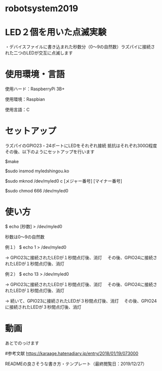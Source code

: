 # robotsystem2019

# LED２個を用いた点滅実験
・デバイスファイルに書き込まれた秒数分（0～9の自然数）ラズパイに接続された二つのLEDが交互に点滅します

# 使用環境・言語
使用ハード：RaspberryPi 3B+

使用環境：Raspbian

使用言語：C

# セットアップ
ラズパイのGPIO23・24ポートにLEDをそれぞれ接続
抵抗はそれぞれ300Ω程度
その後、以下のようにセットアップを行います

$make

$sudo insmod myledshingou.ko

$sudo mknod /dev/myled0 c [メジャー番号] [マイナー番号]

$sudo chmod 666 /dev/myled0

# 使い方
$ echo [秒数] > /dev/myled0

秒数は0～9の自然数


例１）
$ echo 1 > /dev/myled0 

→ GPIO23に接続されたLEDが１秒間点灯後、消灯
　その後、GPIO24に接続されたLEDが１秒間点灯後、消灯
 
 
 例２）
 $ echo 13 > /dev/myled0 

→ GPIO23に接続されたLEDが１秒間点灯後、消灯
　その後、GPIO24に接続されたLEDが１秒間点灯後、消灯
 
→ 続いて、GPIO23に接続されたLEDが３秒間点灯後、消灯
　その後、GPIO24に接続されたLEDが３秒間点灯後、消灯

# 動画
あとでのっけます

#参考文献
https://karaage.hatenadiary.jp/entry/2018/01/19/073000

READMEの良さそうな書き方・テンプレート（最終閲覧日：2019/12/27）
